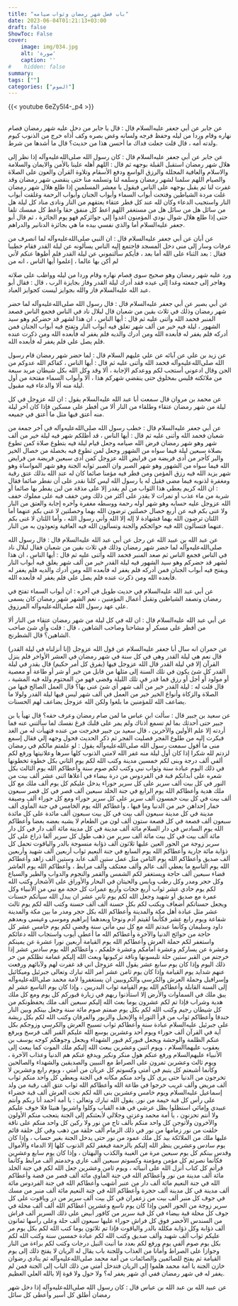 ```yaml
---
title: "باب فضل شهر رمضان وثواب صيامه"
date: 2023-06-04T01:21:13+03:00
draft: false
ShowToc: False
cover:
    image: img/034.jpg
    alt: 'صورة'
    caption: ''
#    hidden: false
summary: 
tags: [""]
categories: ["الصوم"]
---
```

{{< youtube 6eZy5I4-_p4 >}}  
 <br>

عن جابر عن أبي جعفر عليه‌السلام قال : قال يا جابر
من دخل عليه شهر رمضان فصام نهاره وقام وردا من ليله وحفظ فرجه
ولسانه وغض بصره وكف أذاه خرج من الذنوب كيوم ولدته أمه ، قال
قلت جعلت فداك ما أحسن هذا من حديث؟ قال ما أشدها من شرط.

عن جابر عن
أبي جعفر عليه‌السلام قال : كان رسول الله صلى‌الله‌عليه‌وآله إذا نظر إلى هلال شهر رمضان
استقبل القبلة بوجهه ثم قال : اللهم أهله علينا بالأمن والايمان والسلامة
والاسلام والعافية المجللة والرزق الواسع ودفع الأسقام وتلاوة القرآن
والعون على الصلاة والصيام اللهم سلمنا لشهر رمضان وسلمه لنا وتسلمه
منا حتى ينقضي شهر رمضان وقد غفرت لنا ثم يقبل بوجهه على الناس
فيقول يا معشر المسلمين إذا طلع هلال شهر رمضان غلت مردة الشياطين
وفتحت أبواب السماء وأبواب الجنان وأبواب الرحمة وغلقت أبواب النار
واستجيب الدعاء وكان لله عند كل فطر عتقاء يعتقهم من النار ونادى مناد
كل ليلة هل من سائل هل من سائل هل من مستغفر اللهم اعط كل منفق حقا واعط
كل ممسك تلفا حتى إذا طلع هلال شوال نودي المؤمنون اغدوا إلى جوائزكم
فهو يوم الجائزة ، ثم قال أبو جعفر عليه‌السلام أما والذي نفسي بيده ما هي
بجائزة الدنانير والدراهم.

عن أبان
عن أبي جعفر عليه‌السلام قال : ان النبي صلى‌الله‌عليه‌وآله لما انصرف من عرفات وسار إلى منى
دخل المسجد فاجتمع إليه الناس يسألونه عن ليلة القدر فقام خطيبا
فقال : بعد الثناء على الله أما بعد ، فأيكم سألتموني عن ليلة القدر
فلم أطوها عنكم لأني لم أكن بها عالما ، إعلموا أيها الناس ، انه من
 
ورد عليه شهر رمضان وهو صحيح سوى فصام نهاره وقام وردا من ليله
وواظب على صلاته وهاجر إلى جمعته وغدا إلى عيده فقد أدرك ليلة القدر
وفاز بجايزة الرب ، قال : فقال أبو عبد الله عليه‌السلام فاز والله بجوايز ليست
كجوايز العباد.

عن أبي بصير عن أبي جعفر عليه‌السلام قال : قال رسول الله صلى‌الله‌عليه‌وآله لما
حضر شهر رمضان وذلك في ثلاث بقين من شعبان قال لبلال ناد في الناس
فجمع الناس فصعد المنبر فحمد الله وأثنى عليه ثم قال : أيها الناس ، ان هذا
لشهر قد حضركم وهو سيد الشهور ، ليلة فيه خير من ألف شهر تغلق فيه
أبواب النار وتفتح فيه أبواب الجنان فمن أدركه فلم يغفر له فأبعده الله
ومن أدرك والديه فلم يغفر له فأبعده الله ومن ذكرت عنده فلم يصل
علي فلم يغفر له فأبعده الله.

عن زيد بن علي عن آبائه عن علي عليهم
السلام قال : لما حضر شهر رمضان قام رسول الله صلى‌الله‌عليه‌وآله فحمد الله وأثنى
عليه ثم قال : أيها الناس ، كفاكم الله عدوكم من الجن وقال ادعوني
أستجب لكم ووعدكم الإجابة ، ألا وقد وكل الله بكل شيطان مريد سبعة
من ملائكته فليس بمخلوق حتى ينقضي شهركم هذا ، ألا وأبواب السماء
مفتحة من أول ليلة منه ألا والدعاء فيه مقبول.

عن محمد بن مروان قال سمعت أبا عبد الله عليه‌السلام يقول : ان
لله عزوجل في كل ليلة من شهر رمضان عتقاء وطلقاء من النار ألا من
أفطر على مسكين فإذا كان آخر ليلة منه أعتق فيها مثل ما أعتق في جميعه.
 

 عن
أبي جعفر عليه‌السلام قال : خطب رسول الله صلى‌الله‌عليه‌وآله في آخر جمعة من شعبان
فحمد الله وأثنى عليه ثم قال : أيها الناس ، قد أظلكم شهر فيه ليلة
خير من ألف شهر وهو شهر رمضان فرض الله صيامه وجعل قيام ليلة فيه
بتطوع صلاة كمن تطوع بصلاة سبعين ليلة فيما سواه من الشهور وجعل
لمن تطوع فيه بخصلة من خصال الخير والبر كأجر من أدى فريضة من
فرايض الله عزوجل كمن أدى سبعين فريضة من فرايض الله فيما سواه
من الشهور وهو شهر الصبر وان الصبر ثوابه الجنة وهو شهر المواساة وهو
شهر يزيد الله فيه رزق المؤمن ومن فطر فيه مؤمنا صائما كان له عند الله
بذلك عتق رقبة ومغفرة لذنوبه فيما مضى فقيل له يا رسول الله ليس كلنا
نقدر على أن نفطر صائما فقال : ان الله كريم يعطي هذا الثواب من لم
يقدر إلا على مذقة من لبن يفطر بها صائما أو شربة من ماء عذب أو
تمرات لا يقدر على أكثر من ذلك ومن خفف فيه على مملوك خفف الله
عزوجل عليه حسابه وهو شهر أوله رحمة ووسطه مغفرة وآخره إجابة
والعتق من النار ولا غنى بكم فيه عن أربع خصال خصلتين ترضون الله
بهما وخصلتين لا غنى بكم عنهما أما اللتان ترضون الله بهما فشهادة لا إله
إلا الله وأني رسول الله ، وأما اللتان لا غنى بكم عنهما فتسألون الله فيه
حوائجكم والجنة وتسألون الله فيه العافية وتعوذون به من النار.

عن عبد الله بن عبيد الله
عن رجل عن أبي عبد الله عليه‌السلام قال : قال رسول الله صلى‌الله‌عليه‌وآله لما حضر شهر رمضان
وذلك في ثلاث بقين من شعبان فقال لبلال ناد في الناس فجمع الناس
ثم صعد المنبر فحمد الله وأثنى عليه ثم قال : أيها الناس ، ان هذا لشهر
قد حضركم وهو سيد الشهور فيه ليلة القدر خير من ألف شهر يغلق فيه
أبواب النار ويفتح فيه أبواب الجنان فمن أدركه فلم يغفر له فأبعده الله
ومن أدرك والديه فلم يغفر له فأبعده الله ومن ذكرت عنده فلم يصل
علي فلم يغفر له فأبعده الله.

عن أبي عبد الله عليه‌السلام في حديث طويل في آخره : ان أبواب
السماء تفتح في رمضان وتصفد الشياطين وتقبل أعمال المؤمنين ، نعم الشهر
شهر رمضان كان يسمى على عهد رسول الله صلى‌الله‌عليه‌وآله المرزوق.

عن أبي عبد الله عليه‌السلام قال : ان لله في كل ليلة من
شهر رمضان عتقاء من النار ألا من أفطر على مسكر أو مشاحنا وصاحب
الشاهين ، قال : قلت وأي شئ صاحب الشاهين؟ قال الشطرنج.

عن حمران انه سال أبا
جعفر عليه‌السلام عن قول الله عزوجل (إنا أنزلناه في ليلة القدر) قال نعم
هي ليلة القدر وهي في كل سنة في شهر رمضان في العشر الأواخر فلم
ينزل القرآن إلا في ليلة القدر قال الله عزوجل فيها (يفرق كل أمر
حكيم) قال يقدر في ليلة القدر كل شئ يكون في تلك السنة إلى مثلها
من قابل من خير أو شر أو طاعة أو معصية أو مولود أو أجل أو رزق
فما قدر في تلك الليلة وقضى فهو من المحتوم ولله فيه المشية ، قال قلت
له : ليلة القدر خير من ألف شهر أي شئ عنى بها؟ قال العمل الصالح
فيها من الصلاة والزكاة وأنواع الخير خير من العمل في ألف شهر ليس
فيها ليلة القدر ولولا ما يضاعف الله للمؤمنين ما بلغوا ولكن الله عزوجل
يضاعف لهم الحسنات.

عن سعيد بن جبير قال : سألت
ابن عباس ما لمن صام رمضان وعرف حقه؟ قال تهيأ يا بن جبير حتى
أحدثك بما لم تسمع أذناك ولم يمر على قلبك فرغ نفسك لما سألتني عنه
فما أردته إلا علم الأولين والآخرين ، قال سعيد بن جبير فخرجت من
عنده فتهيأت له من الغد فبكرت إليه من طلوع الفجر فصليت الفجر
ثم ذكر الحديث فحول وجهه إلي فقال إسمع منى ما أقول سمعت رسول
الله صلى‌الله‌عليه‌وآله يقول : لو علمتم مالكم في رمضان لزدتم لله شكرا إذا كان
أول ليلة منه غفر الله لامتي الذنوب كلها سرها وعلانيتها ورفع لكم ألفي
ألف درجة وبنى لكم خمسين مدينة وكتب الله لكم يوم الثاني بكل خطوة
تخطونها في ذلك اليوم عبادة سنة وثواب نبي وكتب لكم صوم سنة وأعطاكم
الله يوم الثالث بكل شعره على أبدانكم قبة في الفردوس من درة بيضاء
في أعلاها اثنى عشر ألف بيت من النور في كل بيت ألف سرير على كل
سرير حوراء يدخل عليكم كل يوم ألف ملك مع كل ملك هدية وأعطاكم
الله يوم الرابع في جنة الخلد سبعين ألف قصر في كل قصر سبعون ألف
بيت في كل بيت خمسون ألف سرير على كل سرير حوراء ومع كل
حوراء ألف وصيفة خمار إحداهن خير من الدنيا وما فيها ، وأعطاكم
الله يوم الخامس في جنة المأوى ألف مدينة في كل مدينة سبعون ألف
بيت في كل بيت سبعون ألف مائدة على كل مائدة سبعون ألف قصعة
في كل قصعة ستون ألف لون من الطعام لا يشبه بعضه بعضا وأعطاكم
الله يوم السادس في دار السلام مائة ألف مدينة في كل مدينة مائة ألف
دار في كل دار مائة ألف بيت في كل بيت مائة ألف سرير من ذهب
طول كل سرير ألفا ذراع على كل سرير زوجة من الحور العين عليها
ثلاثون ألف ذؤابة منسوجة بالدر والياقوت تحمل كل ذؤابة مائة جارية
وأعطاكم الله يوم السابع في جنة النعيم ثواب أربعين ألف شهيد وأربعين
ألف صديق وأعطاكم الله يوم الثامن مثل عمل ستين ألف عابد وستين
ألف زاهد وأعطاكم الله يوم التاسع ما يعطي ألف عالم وألف معتكف
وألف مرابط ، وأعطاكم الله يوم العاشر قضاء سبعين ألف حاجة ويستغفر
لكم الشمس والقمر والنجوم والدواب والطير والسباع وكل حجر ومدر
وكل رطب ويابس والحيتان في البحار والأوراق على الأشجار وكتب الله
لكم يوم حادي عشر ثواب أربع حجات وأربع عمرات كل حجة مع نبي
من الأنبياء وكل عمرة مع صديق أو شهيد وجعل الله لكم يوم ثاني عشر
ان يبدل الله سيأتكم حسنات ويجعل حسناتكم أضعاف ويكتب لكم
بكل حسنة ألف ألف حسنة وكتب الله لكم يوم ثالث عشر مثل عبادة
أهل مكة والمدينة وأعطاكم الله بكل حجر ومدر ما بين مكة والمدينة
شفاعة ويوم رابع عشر فكأنما لقيتم آدم ونوحا وبعدهما إبراهيم وموسى
وعيسى وبعدهم داود وسليمان وكأنما عبدتم الله مع كل نبي مأتي سنة
وقضى لكم يوم خامس عشر كل حاجة من حوائج الدنيا والآخرة
وأعطاكم الله ما أعطى أيوب واستجاب الله دعائكم واستغفر لكم حملة
العرش وأعطاكم الله يوم القيامة أربعين نورا عشرة عن يمينكم وعشرة
عن يساركم وعشرة أمامكم وعشرة خلفكم ، وأعطاكم الله يوم سادس
عشر إذا خرجتم من القبر ستين حلة تلبسونها وناقة تركبونها وبعث الله
إليكم غمامة تظلكم من حر ذلك اليوم وإذا كان يوم سابع عشر يقول
الله عزوجل اني قد غفرت لهم ولآبائهم ورفعت عنهم شدايد يوم القيامة
وإذا كان يوم ثامن عشر أمر الله تبارك وتعالى جبرئيل وميكائيل وإسرافيل
وحملة العرش والكرسي والكروبيين ان يستغفروا لامة محمد صلى‌الله‌عليه‌وآله إلى السنة
القابلة وأعطاكم الله يوم القيامة ثواب البدريين ، وإذا كان يوم التاسع
عشر لم يبق ملك في السماوات والأرض إلا استأذنوا ربهم في زيارة قبوركم
كل يوم ومع كل ملك هدية وشراب فإذا تم لكم عشرون يوما بعث الله
إليكم سبعين ألف ملك يحفظونكم من كل شيطان رجيم وكتب الله لكم
بكل يوم صمتم صوم مائة سنة وجعل بينكم وبين النار خندقا وأعطاكم
ثواب من قرأ التوراة والإنجيل والزبور والفرقان وكتب الله لكم بكل
ريشة على جبرئيل عليه‌السلام عبادة سنة وأعطاكم ثواب تسبيح العرش والكرسي
وزوجكم بكل آية في القرآن ألف حوراء ويوم أحد وعشرين يوسع الله
عليكم القبر ألف فرسخ ويرفع عنكم الظلمة والوحشة ويجعل قبوركم
قبور الشهداء ويجعل وجوهكم كوجه يوسف بن يعقوب عليهما‌السلام ،
ويوم اثنين وعشرين يبعث الله إليكم ملك الموت كما يبعث إلى الأنبياء
عليهم‌السلام ورفع عنكم هول منكر ونكير ويدفع عنكم هم الدنيا وعذاب
الآخرة ، ويوم ثالث وعشرين تمرون على الصراط مع النبيين والصديقين
والشهداء والصالحين وكأنما أشبعتم كل يتيم في أمتي وكسوتم كل عريان
من أمتي ، ويوم رابع وعشرين لا تخرجون من الدنيا حتى يرى كل واحد
منكم مكانه في الجنة ويعطي كل واحد منكم ثواب ألف مريض وألف
غريب خرجوا في طاعة الله وأعطاكم الله ثواب عتق ألف رقبة من ولد
إسماعيل عليه‌السلام ويوم خامس وعشرين بنى الله لكم تحت العرش ألف قبة
خضراء على رأس كل قبة خيمة من نور.
يقول الله تبارك وتعالى : يا أمة أحمد أنا ربكم وأنتم عبيدي وإمائي
استظلوا بظل عرشي في هذه القباب وكلوا واشربوا هنيئا فلا خوف عليكم
ولا أنتم تحزنون ، يا أمة محمد وعزتي وجلالي لأبعثنكم إلى الجنة يتعجب
منكم الأولون والآخرون ولأتوجن كل واحد منكم بألف تاج من نور
ولا ركبن كل واحد منكم على ناقة خلقت من نور زمامها من نور في
ذلك الزمام ألف حلقة من ذهب وفي كل حلقة قائم عليها ملك من
الملائكة بيد كل ملك عمود من نور حتى يدخل الجنة بغير حساب ، وإذا
كان يوم سادس وعشرين ينظر الله إليكم بالرحمة فيغفر لكم الذنوب
كلها إلا الدماء والأموال وقدس بينكم كل يوم سبعين مرة من الغيبة
والكذب والبهتان ، وإذا كان يوم سابع وعشرين فكأنما نصرتم كل مؤمن
ومؤمنة وكسوتم سبعين ألف عاري وخدمتم ألف مرابط وكأنما قرأتم كل
كتاب أنزل الله على أنبيائه ، ويوم ثامن وعشرين جعل الله لكم في جنة
الخلد مائة ألف مدينة من نور وأعطاكم الله في جنة المأوى مائة ألف
قصر من فضة وأعطاكم الله في جنة النعيم مائة ألف دار من عنبر أشهب
وأعطاكم الله في جنة الفردوس مائة ألف مدينة في كل مدينة ألف حجرة
وأعطاكم الله في جنة النعيم مائة ألف منبر من مسك في جوف كل منبر
ألف بيت من زعفران في كل بيت ألف سرير من در وياقوت على كل
سرير زوجة من الحور العين وإذا كان يوم تاسع وعشرين أعطاكم الله
ألف ألف محلة في جوف كل محلة قبة بيضاء في كل قبة سرير من كافور
أبيض على ذلك السرير ألف فراش من السندس الأخضر فوق كل فراش
حوراء عليها سبعون ألف حلة وعلى رأسها ثمانون ألف ذؤابة وكل ذؤابة
مكللة بالدر والياقوت فإذا تم ثلاثون يوما كتب الله لكم بكل يوم مر
عليكم ثواب ألف شهيد وألف صديق وكتب الله لكم عبادة خمسين سنة
وكتب الله لكم بكل يوم صوم ألفي يوم ورفع لكم بعدد ما أنبت النيل
درجات وكتب لكم براءة من النار وجوازا على الصراط وأمانا من العذاب
وللجنة باب يقال له الريان لا يفتح ذلك إلى يوم القيامة ثم يفتح للصائمين
والصائمات من أمة محمد صلى‌الله‌عليه‌وآله ثم ينادي رضوان خازن الجنة يا أمة محمد
هلموا إلى الريان فتدخل أمتي من ذلك الباب إلى الجنة فمن لم يغفر له
في شهر رمضان ففي أي شهر يغفر له؟ ولا حول ولا قوة إلا بالله العلي
العظيم.

عن عبيد الله بن عبد الله بن عباس
قال : كان رسول الله صلى‌الله‌عليه‌وآله إذا دخل شهر رمضان أطلق كل أسير وأعطى
كل سائل


